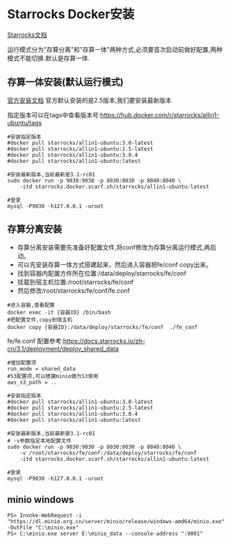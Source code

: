 
# Starrocks Docker安装

[Starrocks文档](https://docs.starrocks.io/zh-cn/3.1/introduction/what_is_starrocks)

运行模式分为"存算分离"和"存算一体"两种方式,必须要首次启动前做好配置,两种模式不能切换.默认是存算一体.

## 存算一体安装(默认运行模式)

[官方安装文档](https://docs.starrocks.io/zh-cn/3.1/quick_start/deploy_with_docker)
官方默认安装的是2.5版本,我们要安装最新版本

指定版本可以在tags中查看版本号:https://hub.docker.com/r/starrocks/allin1-ubuntu/tags
```shell
#安装指定版本
#docker pull starrocks/allin1-ubuntu:3.0-latest
#docker pull starrocks/allin1-ubuntu:2.5-latest
#docker pull starrocks/allin1-ubuntu:3.0.4
#docker pull starrocks/allin1-ubuntu:latest

#安装最新版本,当前最新是3.1-rc01
sudo docker run -p 9030:9030 -p 8030:8030 -p 8040:8040 \
    -itd starrocks.docker.scarf.sh/starrocks/allin1-ubuntu:latest
    
#登录
mysql -P9030 -h127.0.0.1 -uroot
```
## 存算分离安装
* 存算分离安装需要先准备好配置文件,将conf修改为存算分离运行模式,再启动。
* 可以先安装存算一体方式搭建起来，然后进入容器把fe/conf copy出来。
* 找到容器内配置方件所在位置:/data/deploy/starrocks/fe/conf
* 挂载到宿主机位置:/root/starrocks/fe/conf
* 然后修改/root/starrocks/fe/conf/fe.conf

```shell
#进入容器,查看配置
docker exec -it {容器ID} /bin/bash
#把配置文件,copy到宿主机
docker copy {容器ID}:/data/deploy/starrocks/fe/conf  ./fe_conf
```

fe/fe.conf
配置参考:https://docs.starrocks.io/zh-cn/3.1/deployment/deploy_shared_data
```shell
#增加配置项
run_mode = shared_data
#S3配置项,可以搭建minio做为S3使用
aws_s3_path = ..
```

```shell
#安装指定版本
#docker pull starrocks/allin1-ubuntu:3.0-latest
#docker pull starrocks/allin1-ubuntu:2.5-latest
#docker pull starrocks/allin1-ubuntu:3.0.4
#docker pull starrocks/allin1-ubuntu:latest

#安装最新版本,当前最新是3.1-rc01
# -v参数指定本地配置文件
sudo docker run -p 9030:9030 -p 8030:8030 -p 8040:8040 \
    -v /root/starrocks/fe/conf:/data/deploy/starrocks/fe/conf
    -itd starrocks.docker.scarf.sh/starrocks/allin1-ubuntu:latest
    
#登录
mysql -P9030 -h127.0.0.1 -uroot
```

## minio windows
```shell
PS> Invoke-WebRequest -i "https://dl.minio.org.cn/server/minio/release/windows-amd64/minio.exe" -OutFile "C:\minio.exe"
PS> C:\minio.exe server E:\minio_data --console-address ":9001"
```

